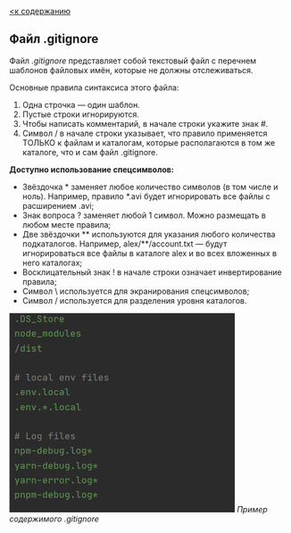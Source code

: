 [<к содержанию](./readme.md)

## Файл .gitignore

 Файл *.gitignore* представляет собой текстовый файл с перечнем шаблонов файловых имён, которые не должны отслеживаться.

Основные правила синтаксиса этого файла:

1. Одна строчка — один шаблон.
2. Пустые строки игнорируются.
3. Чтобы написать комментарий, в начале строки укажите знак #.
4. Символ / в начале строки указывает, что правило применяется ТОЛЬКО к файлам и каталогам, которые располагаются в том же каталоге, что и сам файл .gitignore.


**Доступно использование спецсимволов:**

- Звёздочка * заменяет любое количество символов (в том числе и ноль). Например, правило *.avi будет игнорировать все файлы с расширением .avi;
- Знак вопроса ? заменяет любой 1 символ. Можно размещать в любом месте правила;
- Две звёздочки ** используются для указания любого количества подкаталогов. Например, alex/**/account.txt — будут игнорироваться все файлы в каталоге alex и во всех вложенных в него каталогах;
- Восклицательный знак ! в начале строки означает инвертирование правила;
- Символ \ используется для экранирования спецсимволов;
- Символ / используется для разделения уровня каталогов.


![example_.gitignore](git_ignore.png)
*Пример содержимого .gitignore*
